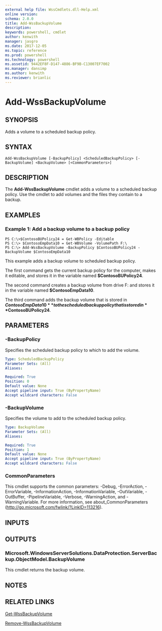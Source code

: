 ```yaml
---
external help file: WssCmdlets.dll-Help.xml
online version: 
schema: 2.0.0
title: Add-WssBackupVolume
description: 
keywords: powershell, cmdlet
author: kenwith
manager: jasgro
ms.date: 2017-12-05
ms.topic: reference
ms.prod: powershell
ms.technology: powershell
ms.assetid: 9442EF8F-D147-4886-BF9B-C13007EF7002
ms.manager: dansimp
ms.author: kenwith
ms.reviewer: brianlic
---
```


# Add-WssBackupVolume

## SYNOPSIS
Adds a volume to a scheduled backup policy.

## SYNTAX

```
Add-WssBackupVolume [-BackupPolicy] <ScheduledBackupPolicy> [-BackupVolume] <BackupVolume> [<CommonParameters>]
```

## DESCRIPTION
The **Add-WssBackupVolume** cmdlet adds a volume to a scheduled backup policy.
Use the cmdlet to add volumes and the files they contain to a backup.

## EXAMPLES

### Example 1: Add a backup volume to a backup policy
```
PS C:\>$ContosoBUPolicy24 = Get-WBPolicy -Editable
PS C:\> $ContosoEmpData10 = Get-WBVolume -VolumePath F:\
PS C:\> Add-WssBackupVolume -BackupPolicy $ContosoBUPolicy24 -BackupVolume $ContosoEmpData10
```

This example adds a backup volume to scheduled backup policy.

The first command gets the current backup policy for the computer, makes it editable, and stores it in the variable named **$ContosoBUPolicy24**.

The second command creates a backup volume from drive F: and stores it in the variable named **$ContosoEmpData10**.

The third command adds the backup volume that is stored in **$ContosoEmpData10** to the scheduled backup policy that is stored in **$ContosoBUPolicy24**.

## PARAMETERS

### -BackupPolicy
Specifies the scheduled backup policy to which to add the volume.

```yaml
Type: ScheduledBackupPolicy
Parameter Sets: (All)
Aliases: 

Required: True
Position: 0
Default value: None
Accept pipeline input: True (ByPropertyName)
Accept wildcard characters: False
```

### -BackupVolume
Specifies the volume to add to the scheduled backup policy.

```yaml
Type: BackupVolume
Parameter Sets: (All)
Aliases: 

Required: True
Position: 1
Default value: None
Accept pipeline input: True (ByPropertyName)
Accept wildcard characters: False
```

### CommonParameters
This cmdlet supports the common parameters: -Debug, -ErrorAction, -ErrorVariable, -InformationAction, -InformationVariable, -OutVariable, -OutBuffer, -PipelineVariable, -Verbose, -WarningAction, and -WarningVariable. For more information, see about_CommonParameters (http://go.microsoft.com/fwlink/?LinkID=113216).

## INPUTS

## OUTPUTS

### Microsoft.WindowsServerSolutions.DataProtection.ServerBackup.ObjectModel.BackupVolume
This cmdlet returns the backup volume.

## NOTES

## RELATED LINKS

[Get-WssBackupVolume](./Get-WssBackupVolume.md)

[Remove-WssBackupVolume](./Remove-WssBackupVolume.md)

